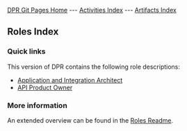[DPR Git Pages Home](https://socadk.github.io/design-practice-repository) ---
[Activities Index](https://socadk.github.io/design-practice-repository/activities/index) ---
[Artifacts Index](https://socadk.github.io/design-practice-repository/artifact-templates/index)

## Roles Index

### Quick links

This version of DPR contains the following role descriptions:

* [Application and Integration Architect](DPR-ApplicationArchitectRole.md)
* [API Product Owner](SDPR-APIProductOwner.md)

### More information

An extended overview can be found in the [Roles Readme](introduction.md).